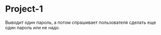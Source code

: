 # Project-1
Выводит один пароль, а потом спрашивает пользователя сделать еще один пароль или не надо.
